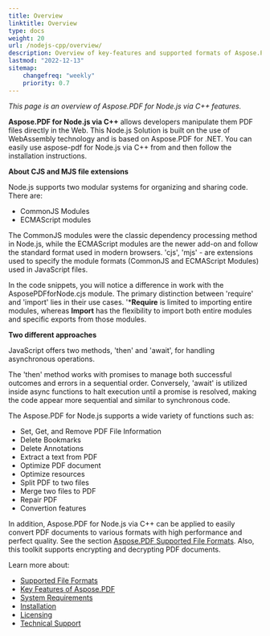 ```yaml
---
title: Overview
linktitle: Overview
type: docs
weight: 20
url: /nodejs-cpp/overview/
description: Overview of key-features and supported formats of Aspose.PDF for Node.js via C++, installation and licensing manual.
lastmod: "2022-12-13"
sitemap:
    changefreq: "weekly"
    priority: 0.7
---
```


_This page is an overview of Aspose.PDF for Node.js via C++ features._

**Aspose.PDF for Node.js via C++** allows developers manipulate them PDF files directly in the Web. This Node.js Solution is built on the use of WebAssembly technology and is based on Aspose.PDF for .NET. You can easily use aspose-pdf for Node.js via C++ from and then follow the installation instructions.

**About CJS and MJS file extensions**

Node.js supports two modular systems for organizing and sharing code. There are:

- CommonJS Modules
- ECMAScript modules

The CommonJS modules were the classic dependency processing method in Node.js, while the ECMAScript modules are the newer add-on and follow the standard format used in modern browsers. 'cjs', 'mjs' - are extensions used to specify the module formats (CommonJS and ECMAScript Modules) used in JavaScript files. 

In the code snippets, you will notice a difference in work with the AsposePDFforNode.cjs module. The primary distinction between 'require' and 'import' lies in their use cases. '***Require** is limited to importing entire modules, whereas **Import** has the flexibility to import both entire modules and specific exports from those modules.

**Two different approaches**

JavaScript offers two methods, 'then' and 'await', for handling asynchronous operations.

The 'then' method works with promises to manage both successful outcomes and errors in a sequential order. Conversely, 'await' is utilized inside async functions to halt execution until a promise is resolved, making the code appear more sequential and similar to synchronous code. 

The Aspose.PDF for Node.js supports a wide variety of functions such as:

- Set, Get, and Remove PDF File Information
- Delete Bookmarks
- Delete Annotations
- Extract a text from PDF
- Optimize PDF document
- Optimize resources 
- Split PDF to two files
- Merge two files to PDF
- Repair PDF
- Convertion features

In addition, Aspose.PDF for Node.js via C++ can be applied to easily convert PDF documents to various formats with high performance and perfect quality. See the section [Aspose.PDF Supported File Formats](https://docs.aspose.com/pdf/nodejs-cpp/supported-file-formats/). Also, this toolkit supports encrypting and decrypting PDF documents.

Learn more about:

- [Supported File Formats](/pdf/nodejs-cpp/supported-file-formats/)
- [Key Features of Aspose.PDF](/pdf/nodejs-cpp/key-features/)
- [System Requirements](/pdf/nodejs-cpp/system-requirements/)
- [Installation](/pdf/nodejs-cpp/installation/)
- [Licensing](/pdf/nodejs-cpp/licensing/)
- [Technical Support](/pdf/nodejs-cpp/technical-support/)
